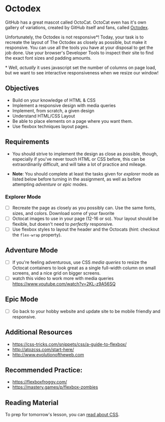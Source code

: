 # Octodex

GitHub has a great mascot called OctoCat. OctoCat even has it's own gallery of variations, created by GitHub itself and fans, called [Octodex](https://octodex.github.com).

Unfortunately, the Octodex is not responsive\*! Today, your task is to recreate the layout of The Octodex as closely as possible, but make it responsive. You can use all the tools you have at your disposal to get the job done. Use your browser's Developer Tools to inspect their site to find the exact font sizes and padding amounts.

\* Well, _actually_ it uses javascript set the number of columns on page load, but we want to see interactive responsiveness when we resize our window!

## Objectives

- Build on your knowledge of HTML & CSS
- Implement a responsive design with media queries
- Implement, from scratch, a given design
- Understand HTML/CSS Layout
- Be able to place elements on a page where you want them.
- Use flexbox techniques layout pages.

## Requirements

- You should strive to implement the design as close as possible, though, especially if you've never touch HTML or CSS before, this can be extraordinarily difficult, and will take a lot of practice and mileage.

- **Note**: You should complete at least the tasks given for _explorer_ mode as listed below before turning in the assignment, as well as before attempting _adventure_ or _epic_ modes.

### Explorer Mode

- [ ] Recreate the page as closely as you possibly can. Use the same fonts, sizes, and colors. Download some of your favorite
- [ ] Octocat images to use in your page (12-16 or so). Your layout should be flexible, but doesn't need to _perfectly_ responsive.
- [ ] Use flexbox styles to layout the header and the Octocats (hint: checkout the `flex-wrap` property).

## Adventure Mode

- [ ] If you're feeling adventurous, use CSS _media queries_ to resize the Octocat containers to look great as a single full-width column on small screens, and a nice grid on bigger screens.
- [ ] watch this video to work more with media queries https://www.youtube.com/watch?v=2KL-z9A56SQ

## Epic Mode

- [ ] Go back to your hobby website and update site to be mobile friendly and responsive.

## Additional Resources

- https://css-tricks.com/snippets/css/a-guide-to-flexbox/
- http://atozcss.com/start-here/
- http://www.evolutionoftheweb.com

## Recommended Practice:

- https://flexboxfroggy.com/
- https://mastery.games/p/flexbox-zombies

## Reading Material

To prep for tomorrow's lesson, you can [read about CSS](https://developer.mozilla.org/en-US/docs/Learn/CSS/Introduction_to_CSS).
